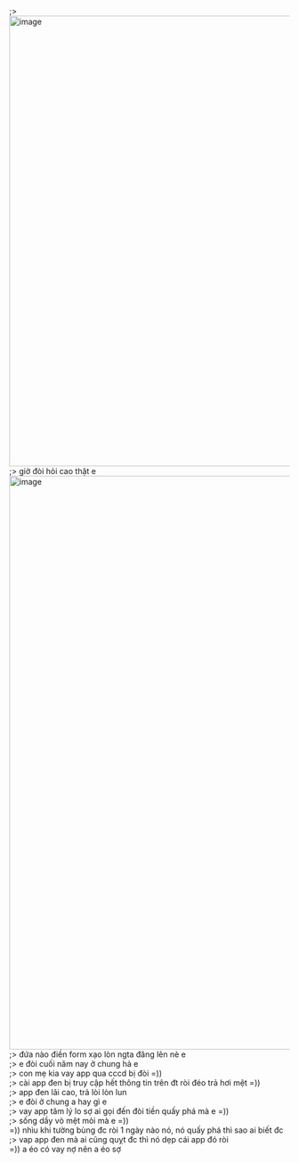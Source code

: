 ;> <img width="1044" height="809" alt="image" src="https://github.com/user-attachments/assets/4063af37-3474-4342-b7ed-79bed4b65472" /><br>
;> giờ đòi hỏi cao thật e<br>
<img width="988" height="1030" alt="image" src="https://github.com/user-attachments/assets/4578e191-73d2-417e-b33d-e352fc0d6942" /><br>
;> đứa nào điền form xạo lòn ngta đăng lên nè e<br>
;> e đòi cuối năm nay ở chung hả e<br>
;> con mẹ kia vay app qua cccd bị đòi =))<br>
;> cài app đen bị truy cập hết thông tin trên đt ròi đéo trả hơi mệt =))<br>
;> app đen lãi cao, trả lòi lòn lun<br>
;> e đòi ở chung a hay gì e<br>
;> vay app tâm lý lo sợ ai gọi đến đòi tiền quấy phá mà e =))<br>
;> sống dầy vò mệt mỏi mà e =))<br>
=)) nhìu khi tường bùng đc ròi 1 ngày nào nó, nó quấy phá thì sao ai biết đc <br>
;> vap app đen mà ai cũng quỵt đc thì nó dẹp cái app đó ròi<br>
=)) a éo có vay nợ nên a éo sợ
